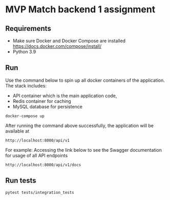 # MVP Match backend 1 assignment

## Requirements
- Make sure Docker and Docker Compose are installed https://docs.docker.com/compose/install/
- Python 3.9

## Run

Use the command below to spin up all docker containers of the application.
The stack includes:
- API container which is the main application code,
- Redis container for caching
- MySQL database for persistence
```commandline
docker-compose up
```

After running the command above successfully, the application will be available at 
```commandline
http://localhost:8000/api/v1
```

For example: Accessing the link below to see the Swagger documentation for usage of all API endpoints
```commandline
http://localhost:8000/api/v1/docs
```

## Run tests

```commandline
pytest tests/integration_tests 
```